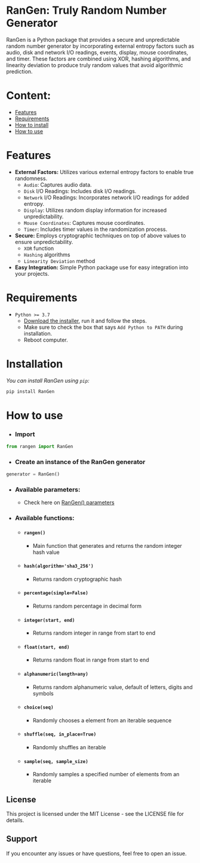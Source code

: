 # RanGen: Truly Random Number Generator

RanGen is a Python package that provides a secure and unpredictable random number generator by incorporating external entropy factors such as audio, disk and network I/O readings, events, display, mouse coordinates, and timer. These factors are combined using XOR, hashing algorithms, and linearity deviation to produce truly random values that avoid algorithmic prediction.

# Content:

- [Features](#features)
- [Requirements](#requirements)
- [How to install](#installation)
- [How to use](#how-to-use)

# Features

- **External Factors:** Utilizes various external entropy factors to enable true randomness.
  - `Audio`: Captures audio data.
  - `Disk` I/O Readings: Includes disk I/O readings.
  - `Network` I/O Readings: Incorporates network I/O readings for added entropy.
  - `Display`: Utilizes random display information for increased unpredictability.
  - `Mouse Coordinates`: Captures mouse coordinates.
  - `Timer`: Includes timer values in the randomization process.
- **Secure:** Employs cryptographic techniques on top of above values to ensure unpredictability.
  - `XOR` function
  - `Hashing` algorithms
  - `Linearity Deviation` method
- **Easy Integration:** Simple Python package use for easy integration into your projects.

# Requirements

- ```Python >= 3.7```
  - [Download the installer](https://www.python.org/downloads/), run it and follow the steps.
  - Make sure to check the box that says `Add Python to PATH` during installation.
  - Reboot computer.

# Installation

*You can install RanGen using `pip`:*

```powershell
pip install RanGen
```

# How to use
- ### Import
```python
from rangen import RanGen
```
- ### Create an instance of the RanGen generator
```python
generator = RanGen()
```
  - ### Available parameters:
    - Check here on [RanGen() parameters](parameter.md)

- ### Available functions:

  - ####  `rangen()`
    - Main function that generates and returns the random integer hash value
  - #### `hash(algorithm='sha3_256')`
    - Returns random cryptographic hash
  - #### `percentage(simple=False)`
    - Returns random percentage in decimal form
  - #### `integer(start, end)`
    - Returns random integer in range from start to end
  - #### `float(start, end)`
    - Returns random float in range from start to end
  - #### `alphanumeric(length=any)`
    - Returns random alphanumeric value, default of letters, digits and symbols
  - #### `choice(seq)`
    - Randomly chooses a element from an iterable sequence
  - #### `shuffle(seq, in_place=True)`
    - Randomly shuffles an iterable
  - #### `sample(seq, sample_size)`
    - Randomly samples a specified number of elements from an iterable

## License
This project is licensed under the MIT License - see the LICENSE file for details.

## Support
If you encounter any issues or have questions, feel free to open an issue.

